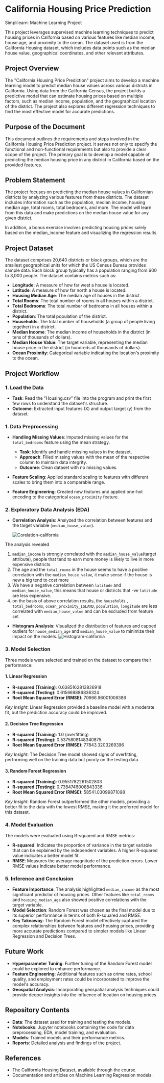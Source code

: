 # California Housing Price Prediction
Simplilearn: Machine Learning Project

This project leverages supervised machine learning techniques to predict housing prices in California based on various features like median income, house age, and proximity to the ocean. The dataset used is from the California Housing dataset, which includes data points such as the median house value, geographical coordinates, and other relevant attributes.

## Project Overview

The "California Housing Price Prediction" project aims to develop a machine learning model to predict median house values across various districts in California. Using data from the California Census, the project builds a predictive model that can estimate housing prices based on multiple factors, such as median income, population, and the geographical location of the district. The project also explores different regression techniques to find the most effective model for accurate predictions.

## Purpose of the Document

This document outlines the requirements and steps involved in the California Housing Price Prediction project. It serves not only to specify the functional and non-functional requirements but also to provide a clear scope of the project. The primary goal is to develop a model capable of predicting the median housing price in any district in California based on the provided features.

## Problem Statement

The project focuses on predicting the median house values in Californian districts by analyzing various features from these districts. The dataset includes information such as the population, median income, housing median age, total rooms, total bedrooms, and more. The model will learn from this data and make predictions on the median house value for any given district.

In addition, a bonus exercise involves predicting housing prices solely based on the median_income feature and visualizing the regression results.

## Project Dataset

The dataset comprises 20,640 districts or block groups, which are the smallest geographical units for which the US Census Bureau provides sample data. Each block group typically has a population ranging from 600 to 3,000 people. The dataset contains metrics such as:

- **Longitude**: A measure of how far west a house is located.
- **Latitude**: A measure of how far north a house is located.
- **Housing Median Age**: The median age of houses in the district.
- **Total Rooms**: The total number of rooms in all houses within a district.
- **Total Bedrooms**: The total number of bedrooms in all houses within a district.
- **Population**: The total population of the district.
- **Households**: The total number of households (a group of people living together) in a district.
- **Median Income**: The median income of households in the district (in tens of thousands of dollars).
- **Median House Value**: The target variable, representing the median house price in the district (in hundreds of thousands of dollars).
- **Ocean Proximity**: Categorical variable indicating the location's proximity to the ocean.

## Project Workflow
### 1. Load the Data
- **Task**: Read the "Housing.csv" file into the program and print the first few rows to understand the dataset's structure.
- **Outcome**: Extracted input features (X) and output target (y) from the dataset.

### 1. Data Preprocessing

- **Handling Missing Values**: Imputed missing values for the `total_bedrooms` feature using the mean strategy.
   - **Task**: Identify and handle missing values in the dataset.
   - **Approach**: Filled missing values with the mean of the respective column to maintain data integrity.
   - **Outcome**: Clean dataset with no missing values.
     
- **Feature Scaling**: Applied standard scaling to features with different scales to bring them into a comparable range.
- **Feature Engineering**: Created new features and applied one-hot encoding to the categorical `ocean_proximity` feature.

### 2. Exploratory Data Analysis (EDA)

- **Correlation Analysis**: Analyzed the correlation between features and the target variable (`median_house_value`).

  ![Corelation-california](https://github.com/user-attachments/assets/a8a82af7-e143-4470-8a6d-6d99d6c92bc8)

The analysis revealed 
1.	`median_income` is strongly correlated with the `median_house_value`(target attribute), people that tend to earn more money is likely to live in more expensive districts
2.	The age and the `total_rooms` in the house seems to have a positive correlation with the `median_house_value`, it make sense if the house is new a big tend to cost more
3.	We have a negative correlation between `latitude` and `median_house_value`, this means that house or districts that -ve `latitude` are less expensive.
4.	on the basis of above correlation results, the `households` , `total_bedrooms`, `ocean_proximity_ISLAND`, `population`, `longitude` are less correlated with `median_house_value` and can be excluded from feature set

- **Histogram Analysis**: Visualized the distribution of features and capped outliers for `house_median_age` and `median_house_value` to minimize their impact on the models.
 ![Histogram-california](https://github.com/user-attachments/assets/3f3f5bda-a889-4665-bb34-0a5666c7b031)
 
### 3. Model Selection

Three models were selected and trained on the dataset to compare their performance:

#### 1. **Linear Regression**
   - **R-squared (Training)**: 0.6385162813826918
   - **R-squared (Testing)**: 0.615668886836324
   - **Root Mean Squared Error (RMSE)**: 70966.96001006386

   *Key Insight*: Linear Regression provided a baseline model with a moderate fit, but the prediction accuracy could be improved.

#### 2. **Decision Tree Regression**
   - **R-squared (Training)**: 1.0 (overfitting)
   - **R-squared (Testing)**: 0.5375808148340875
   - **Root Mean Squared Error (RMSE)**: 77843.3203269396

   *Key Insight*: The Decision Tree model showed signs of overfitting, performing well on the training data but poorly on the testing data.

#### 3. **Random Forest Regression**
   - **R-squared (Training)**: 0.9551782261502803
   - **R-squared (Testing)**: 0.7384746008843336
   - **Root Mean Squared Error (RMSE)**: 58541.03099871098

   *Key Insight*: Random Forest outperformed the other models, providing a better fit to the data with the lowest RMSE, making it the preferred model for this dataset.

### 4. Model Evaluation

The models were evaluated using R-squared and RMSE metrics:

- **R-squared**: Indicates the proportion of variance in the target variable that can be explained by the independent variables. A higher R-squared value indicates a better model fit.
- **RMSE**: Measures the average magnitude of the prediction errors. Lower RMSE values indicate better model performance.

### 5. Inference and Conclusion

- **Feature Importance**: The analysis highlighted `median_income` as the most significant predictor of housing prices. Other features like `total_rooms` and `housing_median_age` also showed positive correlations with the target variable.
- **Model Selection**: Random Forest was chosen as the final model due to its superior performance in terms of both R-squared and RMSE.
- **Key Takeaway**: The Random Forest model effectively captured the complex relationships between features and housing prices, providing more accurate predictions compared to simpler models like Linear Regression and Decision Trees.

## Future Work

- **Hyperparameter Tuning**: Further tuning of the Random Forest model could be explored to enhance performance.
- **Feature Engineering**: Additional features such as crime rates, school quality, and employment rates could be incorporated to improve the model's accuracy.
- **Geospatial Analysis**: Incorporating geospatial analysis techniques could provide deeper insights into the influence of location on housing prices.

## Repository Contents

- **Data**: The dataset used for training and testing the models.
- **Notebooks**: Jupyter notebooks containing the code for data preprocessing, EDA, model training, and evaluation.
- **Models**: Trained models and their performance metrics.
- **Reports**: Detailed analysis and findings of the project.

## References

- The California Housing Dataset, available through the course.
- Documentation and articles on Machine Learning Regression models.

